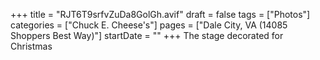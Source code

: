 +++
title = "RJT6T9srfvZuDa8GolGh.avif"
draft = false
tags = ["Photos"]
categories = ["Chuck E. Cheese's"]
pages = ["Dale City, VA (14085 Shoppers Best Way)"]
startDate = ""
+++
The stage decorated for Christmas
